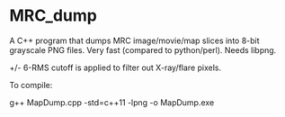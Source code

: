 # MRC_dump

A C++ program that dumps MRC image/movie/map slices into 8-bit grayscale PNG files. Very fast (compared to python/perl). Needs libpng.

+/- 6-RMS cutoff is applied to filter out X-ray/flare pixels.

To compile:

g++ MapDump.cpp -std=c++11 -lpng -o MapDump.exe 
